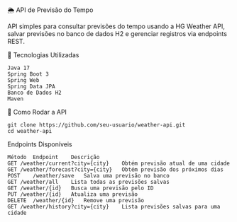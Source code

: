 🌦️ API de Previsão do Tempo

API simples para consultar previsões do tempo usando a HG Weather API, salvar previsões no banco de dados H2 e gerenciar registros via endpoints REST.

📌 Tecnologias Utilizadas

    Java 17
    Spring Boot 3
    Spring Web
    Spring Data JPA
    Banco de Dados H2
    Maven

🚀 Como Rodar a API 

    git clone https://github.com/seu-usuario/weather-api.git
    cd weather-api

Endpoints Disponíveis

    Método	Endpoint	Descrição
    GET	/weather/current?city={city}	Obtém previsão atual de uma cidade
    GET	/weather/forecast?city={city}	Obtém previsão dos próximos dias
    POST	/weather/save	Salva uma previsão no banco
    GET	/weather/all	Lista todas as previsões salvas
    GET	/weather/{id}	Busca uma previsão pelo ID
    PUT	/weather/{id}	Atualiza uma previsão
    DELETE	/weather/{id}	Remove uma previsão
    GET	/weather/history?city={city}	Lista previsões salvas para uma cidade
